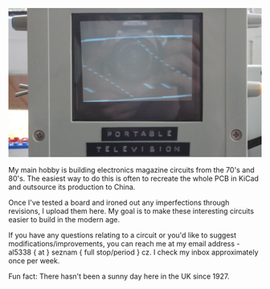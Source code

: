 ![The troubleshooting process.](troubleshooting.jpg)

My main hobby is building electronics magazine circuits from the 70's and 80's. The easiest way to do this is often to recreate the whole PCB in KiCad and outsource its production to China.

Once I've tested a board and ironed out any imperfections through revisions, I upload them here. My goal is to make these interesting circuits easier to build in the modern age.

If you have any questions relating to a circuit or you'd like to suggest modifications/improvements, you can reach me at my email address - al5338 { at } seznam { full stop/period } cz. I check my inbox approximately once per week.

Fun fact: There hasn't been a sunny day here in the UK since 1927.
